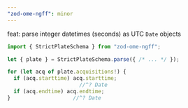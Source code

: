 ```yaml
---
"zod-ome-ngff": minor
---
```


feat: parse integer datetimes (seconds) as UTC `Date` objects

```typescript
import { StrictPlateSchema } from "zod-ome-ngff";

let { plate } = StrictPlateSchema.parse({ /* ... */ });

for (let acq of plate.acquisitions!) {
  if (acq.starttime) acq.starttime;
                       //^? Date
  if (acq.endtime) acq.endtime;
}                    //^? Date
```
